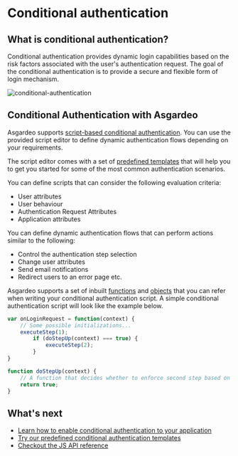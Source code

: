 # Conditional authentication

## What is conditional authentication?

Conditional authentication provides dynamic login capabilities based on the risk factors associated with the user's authentication request. The goal of the conditional authentication is to provide a secure and flexible form of login mechanism.

<img :src="$withBase('/assets/img/guides/conditional-auth/conditional-auth-intro.png')" alt="conditional-authentication">

## Conditional Authentication with Asgardeo

Asgardeo supports [script-based conditional authentication](configure-conditional-auth). You can use the provided script editor to define dynamic authentication flows depending on your requirements. 

The script editor comes with a set of [predefined templates](conditional-auth-templates) that will help you to get you started for some of the most common authentication scenarios.

You can define scripts that can consider the following evaluation criteria:

- User attributes
- User behaviour
- Authentication Request Attributes
- Application attributes

You can define dynamic authentication flows that can perform actions similar to the following:
- Control the authentication step selection
- Change user attributes
- Send email notifications
- Redirect users to an error page etc.

Asgardeo supports a set of inbuilt [functions](conditional-auth-js-api-reference#utility-functions) and [objects](conditional-auth-js-api-reference#object-reference) that you can refer when writing your conditional authentication script. A simple conditional authentication script will look like the example below.

```js
var onLoginRequest = function(context) {
    // Some possible initializations...
    executeStep(1);
        if (doStepUp(context) === true) { 
        	executeStep(2);
        }
}

function doStepUp(context) {
    // A function that decides whether to enforce second step based on the request context.
    return true;
}
```

## What's next
* [Learn how to enable conditional authentication to your application](configure-conditional-auth)
* [Try our predefined conditional authentication templates](conditional-auth-templates)
* [Checkout the JS API reference](conditional-auth-js-api-reference)
